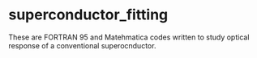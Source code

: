 # superconductor_fitting
These are FORTRAN 95 and Matehmatica codes written to study optical response of a conventional superocnductor. 
